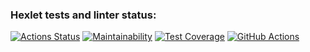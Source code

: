 ### Hexlet tests and linter status:
[![Actions Status](https://github.com/SivolonskySergey/frontend-project-lvl3/workflows/hexlet-check/badge.svg)](https://github.com/SivolonskySergey/frontend-project-lvl3/actions)
[![Maintainability](https://api.codeclimate.com/v1/badges/43728bc34f61d4c2b9ea/maintainability)](https://codeclimate.com/github/SivolonskySergey/frontend-project-lvl3/maintainability)
[![Test Coverage](https://api.codeclimate.com/v1/badges/43728bc34f61d4c2b9ea/test_coverage)](https://codeclimate.com/github/SivolonskySergey/frontend-project-lvl3/test_coverage)
[![GitHub Actions](https://github.com/SivolonskySergey/frontend-project-lvl3/actions/workflows/githubactions/badge.svg)](https://github.com/SivolonskySergey/frontend-project-lvl3/actions)
